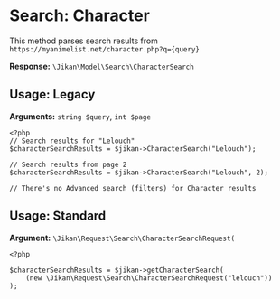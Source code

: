 # Search: Character
This method parses search results from `https://myanimelist.net/character.php?q={query}`

**Response:** `\Jikan\Model\Search\CharacterSearch`

## Usage: Legacy
**Arguments:** `string $query`, `int $page`
```
<?php
// Search results for "Lelouch"
$characterSearchResults = $jikan->CharacterSearch("Lelouch");

// Search results from page 2
$characterSearchResults = $jikan->CharacterSearch("Lelouch", 2);

// There's no Advanced search (filters) for Character results
```

## Usage: Standard
**Argument:** `\Jikan\Request\Search\CharacterSearchRequest(`
```
<?php

$characterSearchResults = $jikan->getCharacterSearch(
    (new \Jikan\Request\Search\CharacterSearchRequest("lelouch"))
);
```

[^1]: Request: [\Jikan\Request\Search\CharacterSearchRequest](/objects/request/search/character.md)
[^2]: Model: [\Jikan\Model\Search\CharacterSearch](/objects/model/search/character.md)